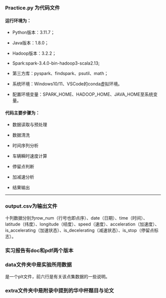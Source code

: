 ### Practice.py 为代码文件

#### 运行环境为：

* Python版本：3.11.7；
* Java版本：1.8.0；

* Hadoop版本：3.2.2；
* Spark:spark-3.4.0-bin-hadoop3-scala2.13;

* 第三方库：pyspark、findspark、psutil、math；

* 系统环境：Windows10/11、VSCode的conda虚拟环境。
* 配置环境变量：SPARK_HOME、HADOOP_HOME、JAVA_HOME至系统变量。

#### 代码主要步骤为：

* 数据读取与预处理
* 数据清洗

* 时间序列分析

* 车辆瞬时速度计算

* 停留点判断
* 加减速分析

* 结果输出

---

### output.csv为输出文件

十列数据分别为row_num（行号也即点序）、date（日期）、time（时间）、latitude（纬度）、longitude（经度）、speed（速度）、acceleration（加速度）、is_accelerating（加速状态）、is_decelerating（减速状态）、is_stop（停留点标志）。

### 实习报告有doc和pdf两个版本

### data文件夹中是实验所用数据

是一个plt文件，前六行是有关该点集数据的一些说明。

### extra文件夹中是附录中提到的华中杯题目与论文
